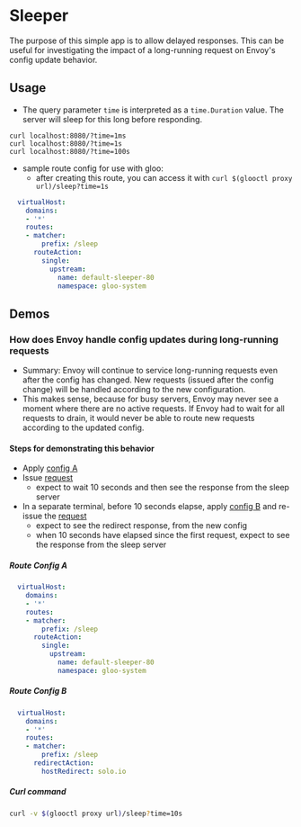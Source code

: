 # Sleeper

The purpose of this simple app is to allow delayed responses. This can be useful for investigating the impact of a long-running request on Envoy's config update behavior.

## Usage

- The query parameter `time` is interpreted as a `time.Duration` value. The server will sleep for this long before responding.

```
curl localhost:8080/?time=1ms
curl localhost:8080/?time=1s
curl localhost:8080/?time=100s
```

- sample route config for use with gloo:
  - after creating this route, you can access it with `curl $(glooctl proxy url)/sleep?time=1s`

```yaml
  virtualHost:
    domains:
    - '*'
    routes:
    - matcher:
        prefix: /sleep
      routeAction:
        single:
          upstream:
            name: default-sleeper-80
            namespace: gloo-system
```

## Demos

### How does Envoy handle config updates during long-running requests

- Summary: Envoy will continue to service long-running requests even after the config has changed. New requests (issued after the config change) will be handled according to the new configuration.
- This makes sense, because for busy servers, Envoy may never see a moment where there are no active requests. If Envoy had to wait for all requests to drain, it would never be able to route new requests according to the updated config.

#### Steps for demonstrating this behavior

- Apply [config A](#route-config-a)
- Issue [request](#curl-command)
  - expect to wait 10 seconds and then see the response from the sleep server
- In a separate terminal, before 10 seconds elapse, apply [config B](#route-config-b) and re-issue the [request](#curl-command)
  - expect to see the redirect response, from the new config
  - when 10 seconds have elapsed since the first request, expect to see the response from the sleep server

##### Route Config A

```yaml
  virtualHost:
    domains:
    - '*'
    routes:
    - matcher:
        prefix: /sleep
      routeAction:
        single:
          upstream:
            name: default-sleeper-80
            namespace: gloo-system
```

##### Route Config B

```yaml
  virtualHost:
    domains:
    - '*'
    routes:
    - matcher:
        prefix: /sleep
      redirectAction:
        hostRedirect: solo.io
```

##### Curl command

```bash
curl -v $(glooctl proxy url)/sleep?time=10s
```
